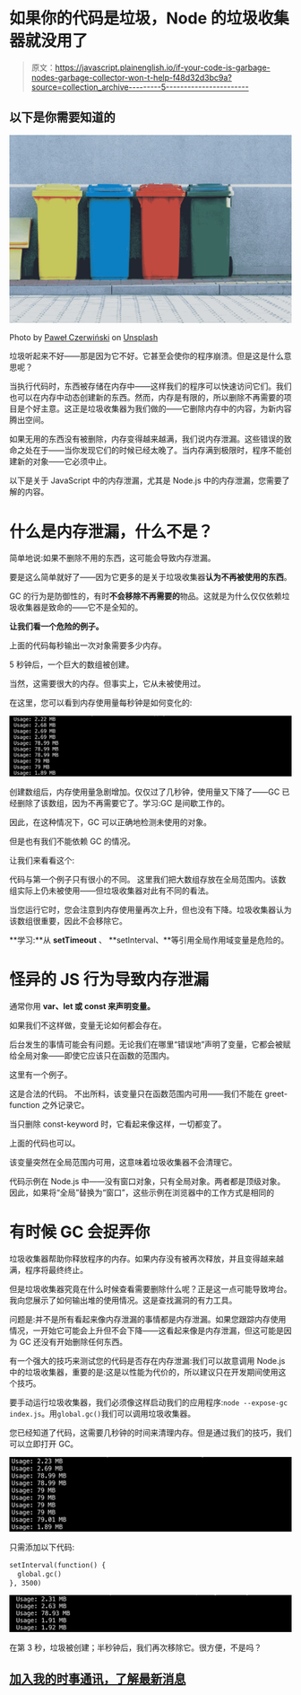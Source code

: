 # 如果你的代码是垃圾，Node 的垃圾收集器就没用了

> 原文：<https://javascript.plainenglish.io/if-your-code-is-garbage-nodes-garbage-collector-won-t-help-f48d32d3bc9a?source=collection_archive---------5----------------------->

## 以下是你需要知道的

![](img/ce8d26aa4aff6a73507e914385795b5b.png)

Photo by [Paweł Czerwiński](https://unsplash.com/@pawel_czerwinski?utm_source=medium&utm_medium=referral) on [Unsplash](https://unsplash.com?utm_source=medium&utm_medium=referral)

垃圾听起来不好——那是因为它不好。它甚至会使你的程序崩溃。但是这是什么意思呢？

当执行代码时，东西被存储在内存中——这样我们的程序可以快速访问它们。我们也可以在内存中动态创建新的东西。然而，内存是有限的，所以删除不再需要的项目是个好主意。这正是垃圾收集器为我们做的——它删除内存中的内容，为新内容腾出空间。

如果无用的东西没有被删除，内存变得越来越满，我们说内存泄漏。这些错误的致命之处在于——当你发现它们的时候已经太晚了。当内存满到极限时，程序不能创建新的对象——它必须中止。

以下是关于 JavaScript 中的内存泄漏，尤其是 Node.js 中的内存泄漏，您需要了解的内容。

# 什么是内存泄漏，什么不是？

简单地说:如果不删除不用的东西，这可能会导致内存泄漏。

要是这么简单就好了——因为它更多的是关于垃圾收集器**认为不再被使用的东西**。

GC 的行为是防御性的，有时**不会移除不再需要的**物品。这就是为什么仅仅依赖垃圾收集器是致命的——它不是全知的。

**让我们看一个危险的例子。**

上面的代码每秒输出一次对象需要多少内存。

5 秒钟后，一个巨大的数组被创建。

当然，这需要很大的内存。但事实上，它从未被使用过。

在这里，您可以看到内存使用量每秒钟是如何变化的:

![](img/c48a16141261bd07c2de43d4e3a7492a.png)

创建数组后，内存使用量急剧增加。仅仅过了几秒钟，使用量又下降了——GC 已经删除了该数组，因为不再需要它了。学习:GC 是间歇工作的。

因此，在这种情况下，GC 可以正确地检测未使用的对象。

但是也有我们不能依赖 GC 的情况。

让我们来看看这个:

代码与第一个例子只有很小的不同。
这里我们把大数组存放在全局范围内。该数组实际上仍未被使用——但垃圾收集器对此有不同的看法。

当您运行它时，您会注意到内存使用量再次上升，但也没有下降。垃圾收集器认为该数组很重要，因此不会移除它。

**学习:**从 **setTimeout** 、 **setInterval、**等引用全局作用域变量是危险的。

# 怪异的 JS 行为导致内存泄漏

通常你用 **var、let 或 const 来声明变量。**

如果我们不这样做，变量无论如何都会存在。

后台发生的事情可能会有问题。无论我们在哪里“错误地”声明了变量，它都会被赋给全局对象——即使它应该只在函数的范围内。

这里有一个例子。

这是合法的代码。
不出所料，该变量只在函数范围内可用——我们不能在 greet-function 之外记录它。

当只删除 const-keyword 时，它看起来像这样，一切都变了。

上面的代码也可以。

该变量突然在全局范围内可用，这意味着垃圾收集器不会清理它。

代码示例在 Node.js 中——没有窗口对象，只有全局对象。两者都是顶级对象。因此，如果将“全局”替换为“窗口”，这些示例在浏览器中的工作方式是相同的

# 有时候 GC 会捉弄你

垃圾收集器帮助你释放程序的内存。如果内存没有被再次释放，并且变得越来越满，程序将最终终止。

但是垃圾收集器究竟在什么时候查看需要删除什么呢？正是这一点可能导致垮台。我向您展示了如何输出堆的使用情况。这是查找漏洞的有力工具。

问题是:并不是所有看起来像内存泄漏的事情都是内存泄漏。如果您跟踪内存使用情况，一开始它可能会上升但不会下降——这看起来像是内存泄漏，但这可能是因为 GC 还没有开始删除任何东西。

有一个强大的技巧来测试您的代码是否存在内存泄漏:我们可以故意调用 Node.js 中的垃圾收集器，重要的是:这是以性能为代价的，所以建议只在开发期间使用这个技巧。

要手动运行垃圾收集器，我们必须像这样启动我们的应用程序:`node --expose-gc index.js`。用`global.gc()`我们可以调用垃圾收集器。

您已经知道了代码，这需要几秒钟的时间来清理内存。但是通过我们的技巧，我们可以立即打开 GC。

![](img/0b3fc2aeec2b17effe00e1008ebb8090.png)

只需添加以下代码:

```
setInterval(function() { 
  global.gc()
}, 3500)
```

![](img/09363eba73701b6c691bc15b5c7069ce.png)

在第 3 秒，垃圾被创建；半秒钟后，我们再次移除它。很方便，不是吗？

## [加入我的时事通讯，了解最新消息](http://eepurl.com/hacY0v)